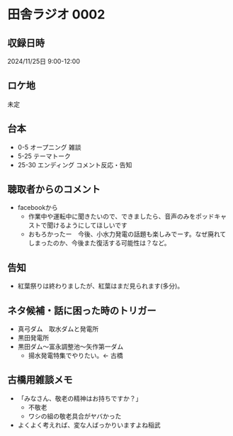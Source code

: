 # 田舎ラジオ 0002

## 収録日時

2024/11/25日 9:00-12:00

## ロケ地

未定

## 台本

- 0-5 オープニング 雑談
- 5-25 テーマトーク
- 25-30 エンディング コメント反応・告知

## 聴取者からのコメント

- facebookから
  - 作業中や運転中に聞きたいので、できましたら、音声のみをポッドキャストで聞けるようにしてほしいです
  - おもろかったー　今後、小水力発電の話題も楽しみでーす。なぜ廃れてしまったのか、今後また復活する可能性は？など。

## 告知

- 紅葉祭りは終わりましたが、紅葉はまだ見られます(多分)。

## ネタ候補・話に困った時のトリガー

- 真弓ダム　取水ダムと発電所
- 黒田発電所
- 黒田ダム～富永調整池～矢作第一ダム
  - 揚水発電特集でやりたい。<- 古橋

## 古橋用雑談メモ

- 「みなさん、敬老の精神はお持ちですか？」
  - 不敬老
  - ワシの組の敬老具合がヤバかった
- よくよく考えれば、変な人ばっかりいますよね稲武
